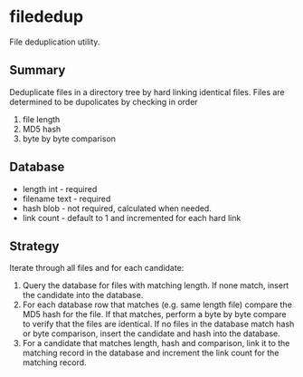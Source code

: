 # filededup

File deduplication utility.

## Summary
Deduplicate files in a directory tree by hard linking identical files. Files
are determined to be dupolicates by checking in order

1. file length
2. MD5 hash
3. byte by byte comparison

## Database
* length int - required
* filename text - required
* hash blob - not required, calculated when needed.
* link count - default to 1 and incremented for each hard link
## Strategy
Iterate through all files and for each candidate:
1. Query the database for files with matching length. If none match,
insert the candidate into the database.
2. For each database row that matches (e.g. same length file) compare
the MD5 hash for the file. If that matches, perform a byte by byte
compare to verify that the files are identical. If no files in the
database match hash or byte comparison, insert the candidate and
hash into the database.
3. For a candidate that matches length, hash and comparison, link it to
the matching record in the database and increment the link count for the
matching record.